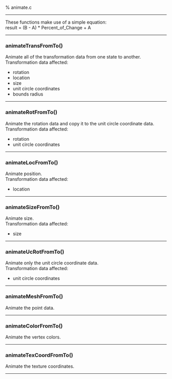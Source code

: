 % animate.c

---

These functions make use of a simple equation:  
result = (B - A) * Percent_of_Change + A

---

### animateTransFromTo()
Animate all of the transformation data from one state to another.  
Transformation data affected:  
* rotation  
* location  
* size  
* unit circle coordinates  
* bounds radius  

---

### animateRotFromTo()
Animate the rotation data and copy it to the unit circle coordinate data.  
Transformation data affected:  
* rotation  
* unit circle coordinates  

---

### animateLocFromTo()
Animate position.  
Transformation data affected:  
* location

---

### animateSizeFromTo()
Animate size.  
Transformation data affected:  
* size

---

### animateUcRotFromTo()
Animate only the unit circle coordinate data.  
Transformation data affected:  
* unit circle coordinates  

---

### animateMeshFromTo()
Animate the point data.

---

### animateColorFromTo()
Animate the vertex colors.

---

### animateTexCoordFromTo()
Animate the texture coordinates.

---

